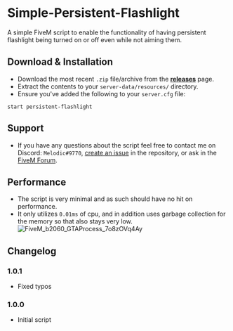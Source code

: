 # Simple-Persistent-Flashlight
 A simple FiveM script to enable the functionality of having persistent flashlight being turned on or off even while not aiming them.

## Download & Installation
 - Download the most recent `.zip` file/archive from the **[releases](https://github.com/MichaelCoding25/Simple-Persistent-Flashlight/releases)** page.
 - Extract the contents to your `server-data/resources/` directory.
 - Ensure you've added the following to your `server.cfg` file:
 ```
 start persistent-flashlight
 ```
 
## Support
 - If you have any questions about the script feel free to contact me on Discord: `Melodic#9770`, [create an issue](https://github.com/MichaelCoding25/Simple-Persistent-Flashlight/issues/new) in the repository, or ask in the [FiveM Forum](https://forum.cfx.re/t/release-free-simple-persistent-flashlight/3586427).
 
## Performance
 - The script is very minimal and as such should have no hit on performance.
 - It only utilizes `0.01ms` of cpu, and in addition uses garbage collection for the memory so that also stays very low.
 ![FiveM_b2060_GTAProcess_7o8zOVq4Ay](https://user-images.githubusercontent.com/43636601/123524863-ac2de880-d6d5-11eb-86e3-8423192f8d44.png)
 
## Changelog

### 1.0.1
 
 - Fixed typos
 
### 1.0.0
 
 - Initial script
